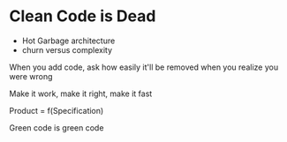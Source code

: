 # Clean Code is Dead

- Hot Garbage architecture
- churn versus complexity

When you add code, ask how easily it'll be removed when you realize you were wrong

Make it work, make it right, make it fast 

Product = f(Specification)

Green code is green code
